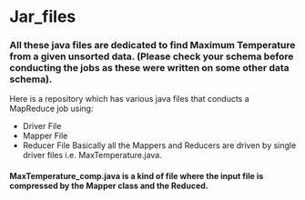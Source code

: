 # Jar_files

### All these java files are dedicated to find Maximum Temperature from a given unsorted data. (Please check your schema before conducting the jobs as these were written on some other data schema).

Here is a repository which has various java files that conducts a MapReduce job using:
* Driver File
* Mapper File
* Reducer File
Basically all the Mappers and Reducers are driven by single driver files i.e. MaxTemperature.java.

#### MaxTemperature_comp.java is a kind of file where the input file is compressed by the Mapper class and the Reduced.

